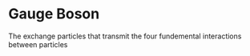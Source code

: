 # Gauge Boson
The exchange particles that transmit the four fundemental interactions between particles


